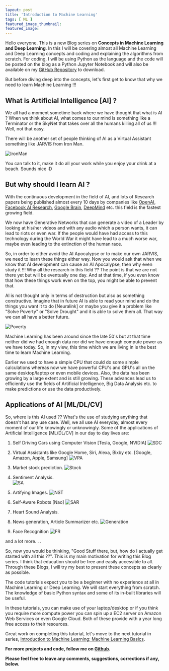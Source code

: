 ```yaml
---
layout: post
title: 'Introduction to Machine Learning'
tags: [ ML ]
featured_image_thumbnail:
featured_image:
---
```


Hello everyone. This is a new Blog series on **Concepts in Machine Learning and Deep Learning**. In this I will be covering almost all Machine Learning and Deep Learning concepts and coding and explaining the algorithms from scratch. For coding, I will be using Python as the language and the code will be posted on the blog as a Python Jupyter Notebook and will also be available on my [GitHub Repository](https://github.com/anujdutt9/Machine-Learning) to download.

But before diving deep into the concepts, let's first get to know that why we need to learn Machine Learning !!!

## What is Artificial Intelligence [AI] ?

We all had a moment sometime back where we have thought that what is AI ? When we think about AI, what comes to our mind is something like a Terminator or the SkyNet that takes over all the humans killing all of us !!! Well, not that easy.

There will be another set of people thinking of AI as a Virtual Assistant something like JARVIS from Iron Man.

![IronMan](http://www.ramascreen.com/wp-content/uploads/2016/01/Iron-Man-e1451896699100.jpg#wide)

You can talk to it, make it do all your work while you enjoy your drink at a beach. Sounds nice :D

## But why should I learn AI ?

With the continuous development in the field of AI, and lots of Research papers being published almost every 10 days by companies like [OpenAI](https://openai.com/), [Facebook AI Research](https://research.fb.com/category/facebook-ai-research/), [Google Brain](https://ai.google/research/teams/brain), [DeepMind](https://deepmind.com/) etc. this field is the fastest growing field.

We now have Generative Networks that can generate a video of a Leader by looking at his/her videos and with any audio which a person wants, it can lead to riots or even war. If the people would have had access to this technology during the World War it might have lead to a much worse war, maybe even leading to the extinction of the human race.

So, in order to either avoid the AI Apocalypse or to make our own JARVIS, we need to learn these things either way. Now you would ask that when we know that AI development can cause an AI Apocalypse, then why even study it !!! Why all the research in this field ?? The point is that we are not there yet but will be eventually one day. And at that time, if you even know that how these things work even on the top, you might be able to prevent that.

AI is not thought only in terms of destruction but also as something constructive. Imagine that in future AI is able to read your mind and do the things you want it to do [Neuralink] or maybe you give it a problem like "Solve Poverty" or "Solve Drought" and it is able to solve them all. That way we can all have a better future.

![Poverty](http://images5.fanpop.com/image/photos/30200000/End-the-poverty-th-CE-B5-CF-81-C3-B8-E1-B9-BF-CE-B5r-CF-84y-30220556-478-500.jpg)

Machine Learning has been around since the late 50's but at that time neither did we had enough data nor did we have enough compute power as we have today. So, in my view, this time which we are living in is the best time to learn Machine Learning.

Earlier we used to have a simple CPU that could do some simple calculations whereas now we have powerful CPU's and GPU's all on the same desktop/laptop or even mobile devices. Also, the data has been growing by a large extent and is still growing. These advances lead us to efficiently use the fields of Artificial Intelligence, Big Data Analysis etc. to make predictions or use the data productively.

## Applications of AI [ML/DL/CV]

So, where is this AI used ?? What's the use of studying anything that doesn't has any use case. Well, we all use AI everyday, almost every moment of our life knowingly or unknowingly. Some of the applications of Artificial Intelligence [ML/DL/CV] in our day to day lives are:

1. Self Driving Cars using Computer Vision [Tesla, Google, NVIDIA]
![SDC](http://s3.amazonaws.com/theoatmeal-img/blog/google_self_driving_car/road_ready_small.jpg)

2. Virtual Assistants like Google Home, Siri, Alexa, Bixby etc. [Google, Amazon, Apple, Samsung]
![VPA](https://images.logitech.com/smarthome/support/harmony/articles/v4/experience/heros/amazon-echo-glamour-v1.png)

3. Market stock prediction.
![Stock](https://miro.medium.com/max/4800/1*NG0bzk0wtQcBdMYAnXKeBQ.jpeg)

4. Sentiment Analysis. <br/>
![SA](http://curatti.com/wp-content/uploads/2015/01/Slider-Sentiment-468x340.png)

5. Artifying Images.
![NST](https://cdn3.tnwcdn.com/wp-content/blogs.dir/1/files/2016/07/picasso-796x398.jpg)

6. Self-Aware Robots [Nao]
![SAR](https://static1.squarespace.com/static/57c8a68a20099ef23fb19e90/57d42e5246c3c43b079ebbdd/57d42e6f59cc684a232aeabf/1473523356871/naohumanoidrobo001962015175901.png)

7. Heart Sound Analysis.
8. News generation, Article Summarizer etc.
![Generation](https://lh5.googleusercontent.com/8g_tZLODOdzFAKxNS2Dft7NTL55evQMiv3H-eN-H_1_kMR7yb4Ju9E6i4LzA0mGZCCSv2mYeaMwdLW90-1zkFZrQ8h2sRicQfufAKMBk8TzvowtX1kttOb2OnQRW0fIva0mmBzUg)

9. Face Recognition
![FR](http://www.nec.com/en/global/solutions/safety/face_recognition/images/Face_Recognition_FR_Pic.png)

and a lot more. . .

So, now you would be thinking, "Good Stuff there, but, how do I actually get started with all this ??". This is my main motivation for writing this Blog series. I think that education should be free and easily accessible to all. Through these Blogs, I will try my best to present these concepts as clearly as possible.

The code tutorials expect you to be a beginner with no experience at all in Machine Learning or Deep Learning. We will start everything from scratch. The knowledge of basic Python syntax and some of its in-built libraries will be useful.

In these tutorials, you can make use of your laptop/desktop or if you think you require more compute power you can spin up a EC2 server on Amazon Web Services or even Google Cloud. Both of these provide with a year long free access to their resources.

Great work on completing this tutorial, let's move to the next tutorial in series, [Introduction to Machine Learning: Machine Learning Basics]().

**For more projects and code, follow me on [Github](https://github.com/anujdutt9).**

**Please feel free to leave any comments, suggestions, corrections if any, below.**
